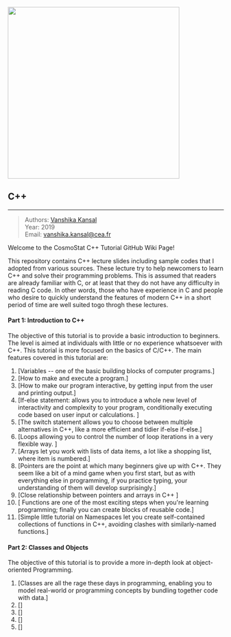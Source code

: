 <a href="http://www.cosmostat.org/" target_="blank"><img src="http://www.cosmostat.org/wp-content/uploads/2017/07/CosmoStat-Logo_WhiteBK.jpg" width="400"></a>


## C++
---

> Authors: <font color='#f78c40'>[Vanshika Kansal](http://www.cosmostat.org/people/sfarrens)</font>  
> Year: 2019  
> Email: [vanshika.kansal@cea.fr](mailto:vanshika.kansal@cea.fr)

Welcome to the CosmoStat C++ Tutorial GitHub Wiki Page!

This repository contains C++ lecture slides including sample codes that I adopted from various sources. These lecture try to help newcomers to learn C++ and solve their programming problems.
This is assumed that readers are already familiar with C, or at least that they do not have any difficulty in reading C code. In other words, those who have experience in C and people who desire to quickly understand the features of modern C++ in a short period of time are well suited togo throgh these lectures.

#### Part 1: Introduction to C++

The objective of this tutorial is to provide a basic introduction to beginners. The level is aimed at individuals with little or no experience whatsoever with C++. This tutorial is more focused on the basics of C/C++. The main features covered in this tutorial are:

1. [Variables -- one of the basic building blocks of computer programs.]
1. [How to make and execute a program.]
1. [How to make our program interactive, by getting input from the user and printing output.]
1. [If-else statement: allows you to introduce a whole new level of interactivity and complexity to your program, conditionally executing code based on user input or calculations. ]
1. [The switch statement allows you to choose between multiple alternatives in C++, like a more efficient and tidier if-else if-else.]
1. [Loops allowing you to control the number of loop iterations in a very flexible way. ]
1. [Arrays let you work with lists of data items, a lot like a shopping list, where item is numbered.]
1. [Pointers are the point at which many beginners give up with C++. They seem like a bit of a mind game when you first start, but as with everything else in programming, if you practice typing, your understanding of them will develop surprisingly.]
1. [Close relationship between pointers and arrays in C++ ]
1. [ Functions are one of the most exciting steps when you're learning programming; finally you can create blocks of reusable code.]
1. [Simple little tutorial on Namespaces let you create self-contained collections of functions in C++, avoiding clashes with similarly-named functions.]


#### Part 2: Classes and Objects

The objective of this tutorial is to provide a more in-depth look at object-oriented Programming.

1. [Classes are all the rage these days in programming, enabling you to model real-world or programming concepts by bundling together code with data.]
1. []
1. []
1. []
1. []

